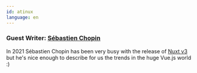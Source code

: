 ```yaml
---
id: atinux
language: en
---
```


### Guest Writer: [Sébastien Chopin](https://twitter.com/Atinux)

In 2021 Sébastien Chopin has been very busy with the release of [Nuxt v3]() but he's nice enough to describe for us the trends in the huge Vue.js world :)
